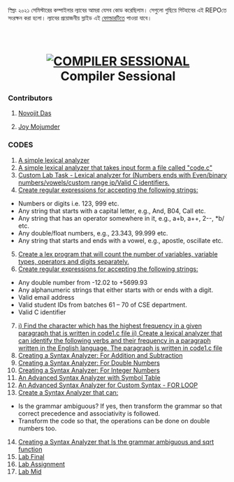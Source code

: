 স্প্রিং ২০২১ সেমিস্টারের কম্পাইলার ল্যাবের আমরা যেসব কোড করেছিলাম। সেগুলো গুছিয়ে গিটহাবের এই REPOতে সংরক্ষন করা হলো। ল্যাবের প্রয়োজনীয় স্লাইড এই [ফোল্ডারটিতে](https://github.com/Joy-Mojumdar/Compiler-Sessional/tree/main/LAB%20PDF) পাওয়া যাবে। 

<h1 align="center">
  <br>
  <a href=""><img src="https://i.imgur.com/HDbxTHc.png" alt="COMPILER SESSIONAL"></a>
  <br>
  Compiler Sessional
  <br>
</h1>


### Contributors

1) [Novojit Das](https://github.com/novojitdas)

2) [Joy Mojumder](https://github.com/Joy-Mojumdar)
 
### CODES 
 1. [A simple lexical analyzer](https://github.com/novojitdas/Compiler-Sessional/tree/main/1) 
 2. [A simple lexical analyzer that takes input form a file called "code.c"](https://github.com/novojitdas/Compiler-Sessional/tree/main/2)
 3. [Custom Lab Task - Lexical analyzer for (Numbers ends with Even/binary numbers/vowels/custom range ip/Valid C identifiers.](https://github.com/novojitdas/Compiler-Sessional/tree/main/3)
 4. [Create regular expressions for accepting the following strings:
](https://github.com/novojitdas/Compiler-Sessional/tree/main/4)
- Numbers or digits i.e. 123, 999 etc.
- Any string that starts with a capital letter, e.g., And, B04, Call etc.
- Any string that has an operator somewhere in it, e.g., a+b, a++, 2--, *b/ etc.
- Any double/float numbers, e.g., 23.343, 99.999 etc.
- Any string that starts and ends with a vowel, e.g., apostle, oscillate etc.
 5. [Create a lex program that will count the number of variables, variable types, operators and digits separately.](https://github.com/novojitdas/Compiler-Sessional/tree/main/5)
 6. [Create regular expressions for accepting the following strings:
](https://github.com/novojitdas/Compiler-Sessional/tree/main/6)
- Any double number from -12.02 to +5699.93
- Any alphanumeric strings that either starts with or ends with a digit.
- Valid email address
- Valid student IDs from batches 61 – 70 of CSE department.
- Valid C identifier
 7. [i) Find the character which has the highest frequency in a given paragraph that is written in code1.c file
 ii) Create a lexical analyzer that can identify the following verbs and their frequency in a paragraph written in the English language. The paragraph is written in code1.c file](https://github.com/novojitdas/Compiler-Sessional/tree/main/7)
 8. [Creating a Syntax Analyzer: For Addition and Subtraction](https://github.com/novojitdas/Compiler-Sessional/tree/main/8)
 9. [Creating a Syntax Analyzer: For Double Numbers](https://github.com/novojitdas/Compiler-Sessional/tree/main/9)
 10. [Creating a Syntax Analyzer: For Integer Numbers](https://github.com/novojitdas/Compiler-Sessional/tree/main/10)
 11. [An Advanced Syntax Analyzer with Symbol Table](https://github.com/novojitdas/Compiler-Sessional/tree/main/11)
 12. [An Advanced Syntax Analyzer for Custom Syntax - FOR LOOP](https://github.com/novojitdas/Compiler-Sessional/tree/main/12)
 13. [Create a Syntax Analyzer that can:](https://github.com/novojitdas/Compiler-Sessional/tree/main/13)
 - Is the grammar ambiguous? If yes, then transform the grammar so that correct precedence and associativity is followed.
 - Transform the code so that, the operations can be done on double numbers too.
14. [Creating a Syntax Analyzer that Is the grammar ambiguous and sqrt function ](https://github.com/novojitdas/Compiler-Sessional/tree/main/14)
15. [Lab Final](https://github.com/novojitdas/Compiler-Sessional/tree/main/15)
16. [Lab Assignment](https://github.com/novojitdas/Compiler-Sessional/tree/main/16)
17. [Lab Mid](https://github.com/novojitdas/Compiler-Sessional/tree/main/17)

